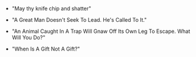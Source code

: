 - "May thy knife chip and shatter"

- "A Great Man Doesn't Seek To Lead. He's Called To It."

- "An Animal Caught In A Trap Will Gnaw Off Its Own Leg To Escape. What Will You Do?"
- "When Is A Gift Not A Gift?"

